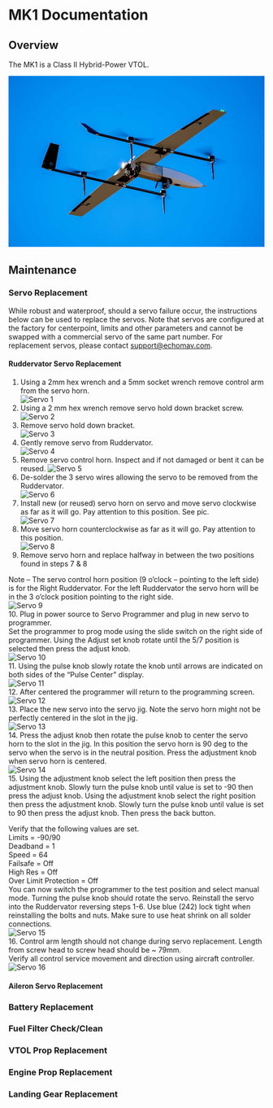 # MK1 Documentation

## Overview

The MK1 is a Class II Hybrid-Power VTOL. 

![EchoPilot AI](assets/mk1_image1.jpg)

       

## Maintenance

### Servo Replacement

While robust and waterproof, should a servo failure occur, the instructions below can be used to replace the servos. Note that servos are configured at the factory for centerpoint, limits and other parameters and cannot be swapped with a commercial servo of the same part number. For replacement servos, please contact support@echomav.com.

#### Ruddervator Servo Replacement

1.  Using a 2mm hex wrench and a 5mm socket wrench remove control arm from the servo horn.  
![Servo 1](https://github.com/EchoMAV/mk1docs/assets/155487175/a81854f3-c6ca-43ea-9103-8147a8b254c4)  
2.  Using a 2 mm hex wrench remove servo hold down bracket screw.  
![Servo 2](https://github.com/EchoMAV/mk1docs/assets/155487175/c4def55a-1d54-4fd7-b0d2-113682bfef1c)  
3. Remove servo hold down bracket.  
![Servo 3](https://github.com/EchoMAV/mk1docs/assets/155487175/8cf9c761-9ff0-4ef8-a4b9-9d4a68f85a99)  
4. Gently remove servo from Ruddervator.  
![Servo 4](https://github.com/EchoMAV/mk1docs/assets/155487175/ac2f1a1d-92e1-4f87-bfa8-7437149cae01)  
5. Remove servo control horn.  Inspect and if not damaged or bent it can be reused.
![Servo 5](https://github.com/EchoMAV/mk1docs/assets/155487175/adf0074d-ce28-4580-8756-dd81a61277e2)  
6. De-solder the 3 servo wires allowing the servo to be removed from the Ruddervator.  
![Servo 6](https://github.com/EchoMAV/mk1docs/assets/155487175/0fb6caf5-b208-45d9-9d31-c4a85485a032)  
7. Install new (or reused) servo horn on servo and move servo clockwise as far as it will go. Pay attention to this position.
See pic.  
![Servo 7](https://github.com/EchoMAV/mk1docs/assets/155487175/f30f0e81-5340-4647-987a-cda5b4273f27)  
8. Move servo horn counterclockwise as far as it will go.  Pay attention to this position.  
![Servo 8](https://github.com/EchoMAV/mk1docs/assets/155487175/4cebe606-e30a-4552-a101-570d2b38d909)  
9. Remove servo horn and replace halfway in between the two positions found in steps 7 & 8

Note – The servo control horn position (9 o’clock – pointing to the left side) is for the Right Ruddervator.  For the left Ruddervator the servo horn will be in the 3 o’clock position pointing to the right side.  
![Servo 9](https://github.com/EchoMAV/mk1docs/assets/155487175/55d87f4b-0870-4250-bcd6-590159109e65)  
10. Plug in power source to Servo Programmer and plug in new servo to programmer.  
Set the programmer to prog mode using the slide switch on the right side of programmer.
Using the Adjust set knob rotate until the 5/7 position is selected then press the adjust knob.  
![Servo 10](https://github.com/EchoMAV/mk1docs/assets/155487175/264d55d6-b986-406a-af8c-160c49680412)  
11. Using the pulse knob slowly rotate the knob until arrows are indicated on both sides of the “Pulse Center” display.  
![Servo 11](https://github.com/EchoMAV/mk1docs/assets/155487175/b0a16421-b43e-491d-9e11-e08032b2f19b)  
12. After centered the programmer will return to the programming screen.  
![Servo 12](https://github.com/EchoMAV/mk1docs/assets/155487175/2fa35279-f97f-4a48-9e48-de4fc830c785)  
13. Place the new servo into the servo jig.  Note the servo horn might not be perfectly centered in the slot in the jig.  
![Servo 13](https://github.com/EchoMAV/mk1docs/assets/155487175/9c0dab8d-0e00-4e95-a26d-7fb31eda67af)  
14. Press the adjust knob then rotate the pulse knob to center the servo horn to the slot in the jig.  In this position the servo horn is 90 deg to the servo when the servo is in the neutral position. Press the adjustment knob when servo horn is centered.  
![Servo 14](https://github.com/EchoMAV/mk1docs/assets/155487175/8c6853a0-6d8c-4f2a-a64f-532948d135d4)  
15. Using the adjustment knob select the left position then press the adjustment knob.  Slowly turn the pulse knob until value is set to -90 then press the adjust knob.
Using the adjustment knob select the right position then press the adjustment knob.  Slowly turn the pulse knob until value is set to 90 then press the adjust knob.
Then press the back button.

Verify that the following values are set.  
Limits = -90/90  
Deadband = 1  
Speed = 64  
Failsafe = Off  
High Res = Off  
Over Limit Protection = Off  
You can now switch the programmer to the test position and select manual mode.  Turning the pulse knob should rotate the servo. 
Reinstall the servo into the Ruddervator reversing steps 1-6. Use blue (242) lock tight when reinstalling the bolts and nuts. Make sure to use heat shrink on all solder connections.  
![Servo 15](https://github.com/EchoMAV/mk1docs/assets/155487175/af3c3532-e41a-483f-be7d-8f9f1e2a0965)  
16. Control arm length should not change during servo replacement.  Length from screw head to screw head should be ~ 79mm.  
Verify all control service movement and direction using aircraft controller.   
![Servo 16](https://github.com/EchoMAV/mk1docs/assets/155487175/28cbd84a-a6c2-482a-95ec-8d7a372bd3fb)  


#### Aileron Servo Replacement

### Battery Replacement

### Fuel Filter Check/Clean

### VTOL Prop Replacement

### Engine Prop Replacement

### Landing Gear Replacement
